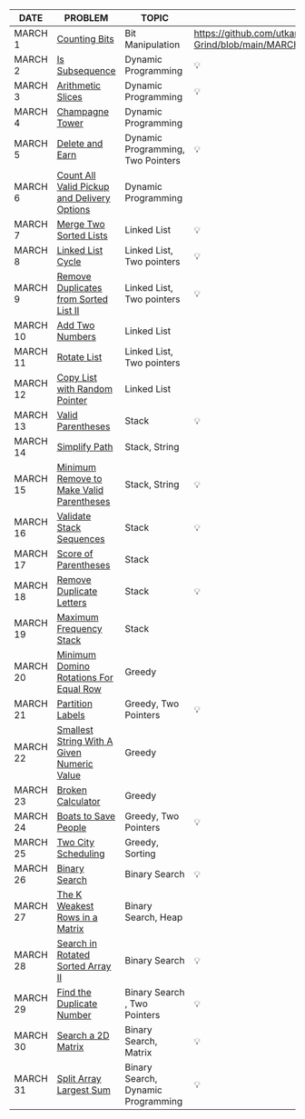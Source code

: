 |DATE|PROBLEM|TOPIC|SOLUTION|IMPORTANT|
|----|-------|-----|--------|---------|
|MARCH 1|[Counting Bits](https://leetcode.com/problems/counting-bits/)|Bit Manipulation|https://github.com/utkarsh006/LeetCode-Grind/blob/main/MARCH%20CHALLENGES/MAR%201_Counting%20bits.cpp|💡
|MARCH 2|[Is Subsequence](https://leetcode.com/problems/is-subsequence/)|Dynamic Programming|💡
|MARCH 3|[Arithmetic Slices](https://leetcode.com/problems/arithmetic-slices/)|Dynamic Programming|💡
|MARCH 4|[Champagne Tower](https://leetcode.com/problems/champagne-tower/)|Dynamic Programming|
|MARCH 5|[Delete and Earn](https://leetcode.com/problems/delete-and-earn/)|Dynamic Programming, Two Pointers|💡
|MARCH 6|[Count All Valid Pickup and Delivery Options](https://leetcode.com/problems/count-all-valid-pickup-and-delivery-options/)|Dynamic Programming|
|MARCH 7|[Merge Two Sorted Lists](https://leetcode.com/problems/merge-two-sorted-lists/)|Linked List|💡
|MARCH 8|[Linked List Cycle](https://leetcode.com/problems/linked-list-cycle/)|Linked List, Two pointers|💡
|MARCH 9|[Remove Duplicates from Sorted List II](https://leetcode.com/problems/remove-duplicates-from-sorted-list-ii/)|Linked List, Two pointers|💡
|MARCH 10|[Add Two Numbers](https://leetcode.com/problems/add-two-numbers/)|Linked List|
|MARCH 11|[Rotate List](https://leetcode.com/problems/rotate-list/)|Linked List, Two pointers|
|MARCH 12|[Copy List with Random Pointer](https://leetcode.com/problems/copy-list-with-random-pointer/)|Linked List|
|MARCH 13|[Valid Parentheses](https://leetcode.com/problems/valid-parentheses/)|Stack|💡
|MARCH 14|[Simplify Path](https://leetcode.com/problems/simplify-path/)|Stack, String|
|MARCH 15|[Minimum Remove to Make Valid Parentheses](https://leetcode.com/problems/minimum-remove-to-make-valid-parentheses/)|Stack, String|💡
|MARCH 16|[Validate Stack Sequences](https://leetcode.com/problems/validate-stack-sequences/)|Stack|💡
|MARCH 17|[Score of Parentheses](https://leetcode.com/problems/score-of-parentheses/)|Stack|
|MARCH 18|[Remove Duplicate Letters](https://leetcode.com/problems/remove-duplicate-letters/)|Stack|💡
|MARCH 19|[Maximum Frequency Stack](https://leetcode.com/problems/maximum-frequency-stack/)|Stack|
|MARCH 20|[Minimum Domino Rotations For Equal Row](https://leetcode.com/problems/minimum-domino-rotations-for-equal-row/)|Greedy|
|MARCH 21|[Partition Labels](https://leetcode.com/problems/partition-labels/)|Greedy, Two Pointers|💡
|MARCH 22|[Smallest String With A Given Numeric Value](https://leetcode.com/problems/smallest-string-with-a-given-numeric-value/)|Greedy|
|MARCH 23|[Broken Calculator](https://leetcode.com/problems/broken-calculator/)|Greedy|
|MARCH 24|[Boats to Save People](https://leetcode.com/problems/boats-to-save-people/)|Greedy, Two Pointers|💡
|MARCH 25|[Two City Scheduling](https://leetcode.com/problems/two-city-scheduling/)|Greedy, Sorting|
|MARCH 26|[Binary Search](https://leetcode.com/problems/binary-search/)|Binary Search|💡
|MARCH 27|[ The K Weakest Rows in a Matrix](https://leetcode.com/problems/the-k-weakest-rows-in-a-matrix/)|Binary Search, Heap|
|MARCH 28|[Search in Rotated Sorted Array II](https://leetcode.com/problems/search-in-rotated-sorted-array-ii/)|Binary Search|💡
|MARCH 29|[Find the Duplicate Number](https://leetcode.com/problems/find-the-duplicate-number/)|Binary Search , Two Pointers|💡
|MARCH 30|[Search a 2D Matrix](https://leetcode.com/problems/search-a-2d-matrix/)|Binary Search, Matrix|💡
|MARCH 31|[Split Array Largest Sum](https://leetcode.com/problems/split-array-largest-sum/)|Binary Search, Dynamic Programming|💡


